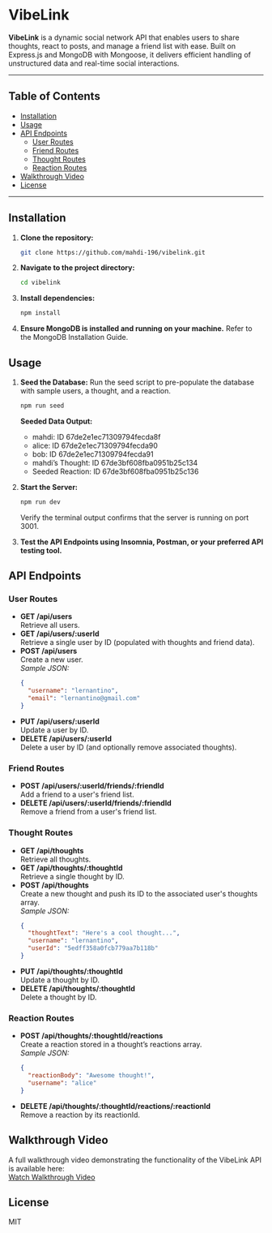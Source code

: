 # VibeLink

**VibeLink** is a dynamic social network API that enables users to share thoughts, react to posts, and manage a friend list with ease. Built on Express.js and MongoDB with Mongoose, it delivers efficient handling of unstructured data and real-time social interactions.

---

## Table of Contents
- [Installation](#installation)
- [Usage](#usage)
- [API Endpoints](#api-endpoints)
  - [User Routes](#user-routes)
  - [Friend Routes](#friend-routes)
  - [Thought Routes](#thought-routes)
  - [Reaction Routes](#reaction-routes)
- [Walkthrough Video](#walkthrough-video)
- [License](#license)

---

## Installation

1. **Clone the repository:**
   ```bash
   git clone https://github.com/mahdi-196/vibelink.git
   ```
2. **Navigate to the project directory:**
   ```bash
   cd vibelink
   ```
3. **Install dependencies:**
   ```bash
   npm install
   ```
4. **Ensure MongoDB is installed and running on your machine.**
   Refer to the MongoDB Installation Guide.

## Usage

1. **Seed the Database:**
   Run the seed script to pre-populate the database with sample users, a thought, and a reaction.
   ```bash
   npm run seed
   ```
   **Seeded Data Output:**
   - mahdi: ID 67de2e1ec71309794fecda8f
   - alice: ID 67de2e1ec71309794fecda90
   - bob: ID 67de2e1ec71309794fecda91
   - mahdi’s Thought: ID 67de3bf608fba0951b25c134
   - Seeded Reaction: ID 67de3bf608fba0951b25c136

2. **Start the Server:**
   ```bash
   npm run dev
   ```
   Verify the terminal output confirms that the server is running on port 3001.

3. **Test the API Endpoints using Insomnia, Postman, or your preferred API testing tool.**

## API Endpoints

### User Routes
- **GET /api/users**  
  Retrieve all users.
- **GET /api/users/:userId**  
  Retrieve a single user by ID (populated with thoughts and friend data).
- **POST /api/users**  
  Create a new user.  
  *Sample JSON:*
  ```json
  {
    "username": "lernantino",
    "email": "lernantino@gmail.com"
  }
  ```
- **PUT /api/users/:userId**  
  Update a user by ID.
- **DELETE /api/users/:userId**  
  Delete a user by ID (and optionally remove associated thoughts).

### Friend Routes
- **POST /api/users/:userId/friends/:friendId**  
  Add a friend to a user's friend list.
- **DELETE /api/users/:userId/friends/:friendId**  
  Remove a friend from a user's friend list.

### Thought Routes
- **GET /api/thoughts**  
  Retrieve all thoughts.
- **GET /api/thoughts/:thoughtId**  
  Retrieve a single thought by ID.
- **POST /api/thoughts**  
  Create a new thought and push its ID to the associated user's thoughts array.  
  *Sample JSON:*
  ```json
  {
    "thoughtText": "Here's a cool thought...",
    "username": "lernantino",
    "userId": "5edff358a0fcb779aa7b118b"
  }
  ```
- **PUT /api/thoughts/:thoughtId**  
  Update a thought by ID.
- **DELETE /api/thoughts/:thoughtId**  
  Delete a thought by ID.

### Reaction Routes
- **POST /api/thoughts/:thoughtId/reactions**  
  Create a reaction stored in a thought’s reactions array.  
  *Sample JSON:*
  ```json
  {
    "reactionBody": "Awesome thought!",
    "username": "alice"
  }
  ```
- **DELETE /api/thoughts/:thoughtId/reactions/:reactionId**  
  Remove a reaction by its reactionId.

## Walkthrough Video

A full walkthrough video demonstrating the functionality of the VibeLink API is available here:  
[Watch Walkthrough Video](https://drive.google.com/file/d/1vyRsBXkJCnk0YdISoKJdak4xQbgbeeCR/view)

## License

MIT
